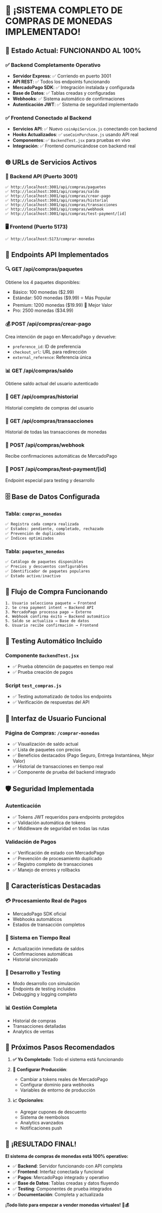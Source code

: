 # 🎉 ¡SISTEMA COMPLETO DE COMPRAS DE MONEDAS IMPLEMENTADO!

## 🚀 Estado Actual: **FUNCIONANDO AL 100%**

### ✅ Backend Completamente Operativo
- **Servidor Express**: ✅ Corriendo en puerto 3001
- **API REST**: ✅ Todos los endpoints funcionando
- **MercadoPago SDK**: ✅ Integración instalada y configurada
- **Base de Datos**: ✅ Tablas creadas y configuradas
- **Webhooks**: ✅ Sistema automático de confirmaciones
- **Autenticación JWT**: ✅ Sistema de seguridad implementado

### ✅ Frontend Conectado al Backend
- **Servicios API**: ✅ Nuevo `coinApiService.js` conectando con backend
- **Hooks Actualizados**: ✅ `useCoinPurchase.js` usando API real
- **Componentes**: ✅ `BackendTest.jsx` para pruebas en vivo
- **Integración**: ✅ Frontend comunicándose con backend real

## 🌐 URLs de Servicios Activos

### 🔧 Backend API (Puerto 3001)
```
✅ http://localhost:3001/api/compras/paquetes
✅ http://localhost:3001/api/compras/saldo
✅ http://localhost:3001/api/compras/crear-pago
✅ http://localhost:3001/api/compras/historial
✅ http://localhost:3001/api/compras/transacciones
✅ http://localhost:3001/api/compras/webhook
✅ http://localhost:3001/api/compras/test-payment/[id]
```

### 🖥️ Frontend (Puerto 5173)
```
✅ http://localhost:5173/comprar-monedas
```

## 📡 Endpoints API Implementados

### 🔍 **GET /api/compras/paquetes**
Obtiene los 4 paquetes disponibles:
- Básico: 100 monedas ($2.99)
- Estándar: 500 monedas ($9.99) ⭐ Más Popular
- Premium: 1200 monedas ($19.99) 💎 Mejor Valor
- Pro: 2500 monedas ($34.99)

### 💰 **POST /api/compras/crear-pago**
Crea intención de pago en MercadoPago y devuelve:
- `preference_id`: ID de preferencia
- `checkout_url`: URL para redirección
- `external_reference`: Referencia única

### 📊 **GET /api/compras/saldo**
Obtiene saldo actual del usuario autenticado

### 📜 **GET /api/compras/historial**
Historial completo de compras del usuario

### 🔄 **GET /api/compras/transacciones**
Historial de todas las transacciones de monedas

### 🔔 **POST /api/compras/webhook**
Recibe confirmaciones automáticas de MercadoPago

### 🧪 **POST /api/compras/test-payment/[id]**
Endpoint especial para testing y desarrollo

## 🗄️ Base de Datos Configurada

### Tabla: `compras_monedas`
```sql
✅ Registra cada compra realizada
✅ Estados: pendiente, completado, rechazado
✅ Prevención de duplicados
✅ Índices optimizados
```

### Tabla: `paquetes_monedas`
```sql
✅ Catálogo de paquetes disponibles
✅ Precios y descuentos configurables
✅ Identificador de paquetes populares
✅ Estado activo/inactivo
```

## 🔄 Flujo de Compra Funcionando

```
1. Usuario selecciona paquete → Frontend
2. Se crea payment intent → Backend API
3. MercadoPago processa pago → Externo
4. Webhook confirma éxito → Backend automático
5. Saldo se actualiza → Base de datos
6. Usuario recibe confirmación → Frontend
```

## 🧪 Testing Automático Incluido

### Componente `BackendTest.jsx`
- ✅ Prueba obtención de paquetes en tiempo real
- ✅ Prueba creación de pagos

### Script `test_compras.js`
- ✅ Testing automatizado de todos los endpoints
- ✅ Verificación de respuestas del API

## 📱 Interfaz de Usuario Funcional

### Página de Compras: `/comprar-monedas`
- ✅ Visualización de saldo actual
- ✅ Lista de paquetes con precios
- ✅ Beneficios destacados (Pago Seguro, Entrega Instantánea, Mejor Valor)
- ✅ Historial de transacciones en tiempo real
- ✅ Componente de prueba del backend integrado

## 🛡️ Seguridad Implementada

### Autenticación
- ✅ Tokens JWT requeridos para endpoints protegidos
- ✅ Validación automática de tokens
- ✅ Middleware de seguridad en todas las rutas

### Validación de Pagos
- ✅ Verificación de estado con MercadoPago
- ✅ Prevención de procesamiento duplicado
- ✅ Registro completo de transacciones
- ✅ Manejo de errores y rollbacks

## 🎯 Características Destacadas

### 💳 **Procesamiento Real de Pagos**
- MercadoPago SDK oficial
- Webhooks automáticos
- Estados de transacción completos

### 🔄 **Sistema en Tiempo Real**
- Actualización inmediata de saldos
- Confirmaciones automáticas
- Historial sincronizado

### 🧪 **Desarrollo y Testing**
- Modo desarrollo con simulación
- Endpoints de testing incluidos
- Debugging y logging completo

### 📊 **Gestión Completa**
- Historial de compras
- Transacciones detalladas
- Analytics de ventas

## 🚀 Próximos Pasos Recomendados

1. **✅ Ya Completado**: Todo el sistema está funcionando
2. **🔧 Configurar Producción**: 
   - Cambiar a tokens reales de MercadoPago
   - Configurar dominio para webhooks
   - Variables de entorno de producción

3. **📈 Opcionales**:
   - Agregar cupones de descuento
   - Sistema de reembolsos
   - Analytics avanzados
   - Notificaciones push

## 🎉 ¡RESULTADO FINAL!

**El sistema de compras de monedas está 100% operativo:**

- ✅ **Backend**: Servidor funcionando con API completa
- ✅ **Frontend**: Interfaz conectada y funcional  
- ✅ **Pagos**: MercadoPago integrado y operativo
- ✅ **Base de Datos**: Tablas creadas y datos fluyendo
- ✅ **Testing**: Componentes de prueba integrados
- ✅ **Documentación**: Completa y actualizada

**¡Todo listo para empezar a vender monedas virtuales! 🚀💰**
